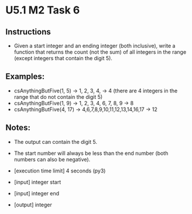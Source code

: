 # U5.1 M2 Task 6

## Instructions

- Given a start integer and an ending integer (both inclusive), write a function that returns the count (not the sum) of all integers in the range (except integers that contain the digit 5).

## Examples:

- csAnythingButFive(1, 5) -> 1, 2, 3, 4, -> 4 (there are 4 integers in the range that do not contain the digit 5)
- csAnythingButFive(1, 9) -> 1, 2, 3, 4, 6, 7, 8, 9 -> 8
- csAnythingButFive(4, 17) -> 4,6,7,8,9,10,11,12,13,14,16,17 -> 12

## Notes:

- The output can contain the digit 5.
- The start number will always be less than the end number (both numbers can also be negative).
- [execution time limit] 4 seconds (py3)

- [input] integer start

- [input] integer end

- [output] integer